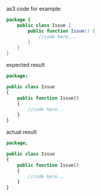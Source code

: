 as3 code for example:
```actionscript
package {
    public class Issue {
        public function Issue() {
            //code here...
        }
    }
}
```
expected result
```haxe
package;

public class Issue
{
    public function Issue()
    {
        //code here...
    }
}
```
actual result
```haxe
package;

public class Issue
{
    public function Issue()
    {
        //code here...
    }
}
```
